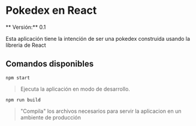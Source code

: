 # Pokedex en React

** Versión:** 0.1

Esta aplicación tiene la intención de ser una pokedex construida usando la libreria de React

## Comandos disponibles

` npm start `

> Ejecuta la aplicación en modo de desarrollo.
>

` npm run build `

> "Compila" los archivos necesarios para servir la aplicacion en un ambiente de producción
